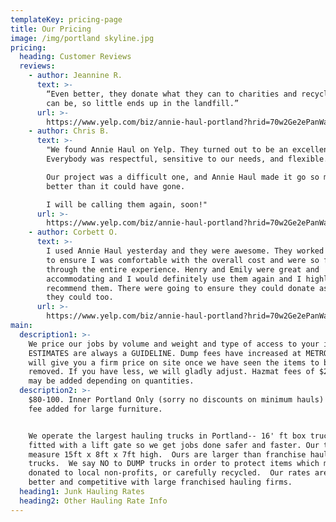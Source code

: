 ```yaml
---
templateKey: pricing-page
title: Our Pricing
image: /img/portland skyline.jpg
pricing:
  heading: Customer Reviews
  reviews:
    - author: Jeannine R.
      text: >-
        “Even better, they donate what they can to charities and recycle what
        can be, so little ends up in the landfill.”
      url: >-
        https://www.yelp.com/biz/annie-haul-portland?hrid=70w2Ge2ePanWaJ2BjKVPLQ&rh_ident=landfill&rh_type=phrase
    - author: Chris B.
      text: >-
        "We found Annie Haul on Yelp. They turned out to be an excellent choice!
        Everybody was respectful, sensitive to our needs, and flexible.

        Our project was a difficult one, and Annie Haul made it go so much
        better than it could have gone.

        I will be calling them again, soon!"
      url: >-
        https://www.yelp.com/biz/annie-haul-portland?hrid=70w2Ge2ePanWaJ2BjKVPLQ&rh_ident=landfill&rh_type=phrase
    - author: Corbett O.
      text: >-
        I used Annie Haul yesterday and they were awesome. They worked with me
        to ensure I was comfortable with the overall cost and were so friendly
        through the entire experience. Henry and Emily were great and
        accommodating and I would definitely use them again and I highly
        recommend them. There were going to ensure they could donate as much as
        they could too.
      url: >-
        https://www.yelp.com/biz/annie-haul-portland?hrid=70w2Ge2ePanWaJ2BjKVPLQ&rh_ident=landfill&rh_type=phrase
main:
  description1: >-
    We price our jobs by volume and weight and type of access to your items. Our
    ESTIMATES are always a GUIDELINE. Dump fees have increased at METRO.  We
    will give you a firm price on site once we have seen the items to be
    removed. If you have less, we will gladly adjust. Hazmat fees of $25 or more
    may be added depending on quantities.
  description2: >-
    $80-100. Inner Portland Only (sorry no discounts on minimum hauls) $35.00
    fee added for large furniture.


    We operate the largest hauling trucks in Portland-- 16' ft box trucks,
    fitted with a lift gate so we get jobs done safer and faster. Our trucks
    measure 15ft x 8ft x 7ft high.  Ours are larger than franchise hauling DUMP
    trucks.  We say NO to DUMP trucks in order to protect items which may be
    donated to local non-profits, or carefully recycled.  Our rates are still
    better and competitive with large franchised hauling firms.
  heading1: Junk Hauling Rates
  heading2: Other Hauling Rate Info
---
```


